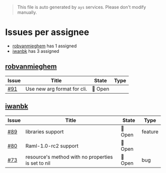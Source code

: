 > This file is auto generated by `ays` services. Please don't modify manually.

# Issues per assignee
- [robvanmieghem](#robvanmieghem) has 1 assigned
- [iwanbk](#iwanbk) has 3 assigned



## [robvanmieghem](https://github.com/robvanmieghem)

|Issue|Title|State|Type|
|-----|-----|-----|----|
|[#91](https://github.com/jumpscale/go-raml/issues/91)|Use new arg format for cli.|:red_circle: Open||


## [iwanbk](https://github.com/iwanbk)

|Issue|Title|State|Type|
|-----|-----|-----|----|
|[#89](https://github.com/jumpscale/go-raml/issues/89)|libraries support |:red_circle: Open|feature|
|[#80](https://github.com/jumpscale/go-raml/issues/80)|Raml-1.0-rc2 support|:red_circle: Open||
|[#73](https://github.com/jumpscale/go-raml/issues/73)|resource's method with no properties is set to nil|:red_circle: Open|bug|

